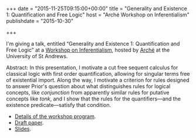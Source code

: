 +++
date = "2015-11-25T09:15:00+00:00"
title = "Generality and Existence 1: Quantification and Free Logic"
host = "Arché Workshop on Inferentialism"
publishdate = "2015-10-30"

+++

I'm giving a talk, entitled “Generality and Existence 1: Quantification and Free Logic” at a [Workshop on Inferentialism](http://www.st-andrews.ac.uk/arche/events/event?id=917), hosted by [Arché](http://www.st-andrews.ac.uk/arche/) at the University of St Andrews. 

Abstract: In this presentation, I motivate a cut free sequent calculus for classical logic with first order quantification, allowing for singular terms free of existential import. Along the way, I motivate a criterion for rules designed to answer Prior's question about what distinguishes rules for logical concepts, like *conjunction* from apparently similar rules for putative concepts like *tonk*, and I show that the rules for the quantifiers—and the existence predicate—satisfy that condition.

* [Details of the workshop program](http://www.st-andrews.ac.uk/arche/events/event?id=917).
* [Draft paper](http://consequently.org/writing/generality-and-existence-1).
* [Slides](http://consequently.org/slides/generality-and-existence-1-slides-arche-2015.pdf).
